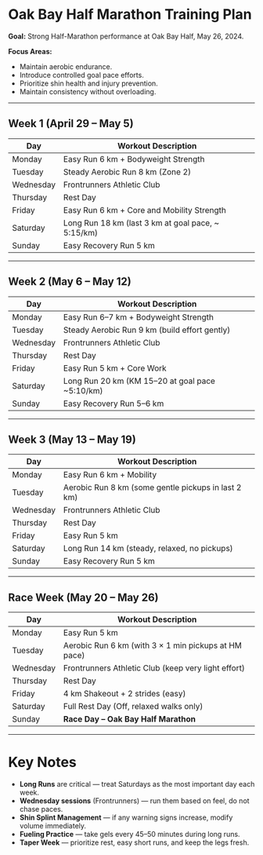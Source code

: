 # Oak Bay Half Marathon Training Plan

**Goal:** Strong Half-Marathon performance at Oak Bay Half, May 26, 2024.

**Focus Areas:**  
- Maintain aerobic endurance.  
- Introduce controlled goal pace efforts.  
- Prioritize shin health and injury prevention.  
- Maintain consistency without overloading.

---

## Week 1 (April 29 – May 5)

| Day         | Workout Description                                  |
|-------------|------------------------------------------------------|
| Monday      | Easy Run 6 km + Bodyweight Strength                  |
| Tuesday     | Steady Aerobic Run 8 km (Zone 2)                     |
| Wednesday   | Frontrunners Athletic Club                           |
| Thursday    | Rest Day                                             |
| Friday      | Easy Run 6 km + Core and Mobility Strength           |
| Saturday    | Long Run 18 km (last 3 km at goal pace, ~ 5:15/km)   |
| Sunday      | Easy Recovery Run 5 km                               |

---

## Week 2 (May 6 – May 12)

| Day         | Workout Description                                  |
|-------------|------------------------------------------------------|
| Monday      | Easy Run 6–7 km + Bodyweight Strength                |
| Tuesday     | Steady Aerobic Run 9 km (build effort gently)        |
| Wednesday   | Frontrunners Athletic Club                           |
| Thursday    | Rest Day                                             |
| Friday      | Easy Run 5 km + Core Work                            |
| Saturday    | Long Run 20 km (KM 15–20 at goal pace ~5:10/km)      |
| Sunday      | Easy Recovery Run 5–6 km                             |

---

## Week 3 (May 13 – May 19)

| Day         | Workout Description                                  |
|-------------|------------------------------------------------------|
| Monday      | Easy Run 6 km + Mobility                             |
| Tuesday     | Aerobic Run 8 km (some gentle pickups in last 2 km)  |
| Wednesday   | Frontrunners Athletic Club                           |
| Thursday    | Rest Day                                             |
| Friday      | Easy Run 5 km                                        |
| Saturday    | Long Run 14 km (steady, relaxed, no pickups)         |
| Sunday      | Easy Recovery Run 5 km                               |

---

## Race Week (May 20 – May 26)

| Day         | Workout Description                                  |
|-------------|------------------------------------------------------|
| Monday      | Easy Run 5 km                                        |
| Tuesday     | Aerobic Run 6 km (with 3 × 1 min pickups at HM pace) |
| Wednesday   | Frontrunners Athletic Club (keep very light effort)  |
| Thursday    | Rest Day                                             |
| Friday      | 4 km Shakeout + 2 strides (easy)                     |
| Saturday    | Full Rest Day (Off, relaxed walks only)              |
| Sunday      | **Race Day – Oak Bay Half Marathon**                 |

---

# Key Notes

- **Long Runs** are critical — treat Saturdays as the most important day each week.
- **Wednesday sessions** (Frontrunners) — run them based on feel, do not chase paces.
- **Shin Splint Management** — if any warning signs increase, modify volume immediately.
- **Fueling Practice** — take gels every 45–50 minutes during long runs.
- **Taper Week** — prioritize rest, easy short runs, and keep the legs fresh.

